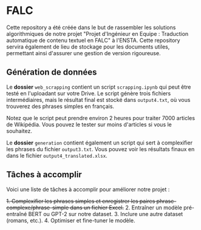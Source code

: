 # FALC

Cette repository a été créée dans le but de rassembler les solutions algorithmiques de notre projet "Projet d'Ingénieur en Equipe : Traduction automatique de contenu textuel en FALC" à l'ENSTA. Cette repository servira également de lieu de stockage pour les documents utiles, permettant ainsi d'assurer une gestion de version rigoureuse.

## Génération de données

Le **dossier** `web_scrapping` contient un script `scrapping.ipynb` qui peut être testé en l'uploadant sur votre Drive. Le script génère trois fichiers intermédiaires, mais le résultat final est stocké dans `output4.txt`, où vous trouverez des phrases simples en français.

Notez que le script peut prendre environ 2 heures pour traiter 7000 articles de Wikipédia. Vous pouvez le tester sur moins d'articles si vous le souhaitez.

Le **dossier** `generation` contient également un script qui sert à complexifier les phrases du fichier `output3.txt`. Vous pouvez voir les résultats finaux en dans le fichier `output4_translated.xlsx`.


## Tâches à accomplir

Voici une liste de tâches à accomplir pour améliorer notre projet :

~~1. Complexifier les phrases simples et enregistrer les paires phrase-complexe/phrase-simple dans un fichier Excel.~~
2. Entraîner un modèle pré-entraîné BERT ou GPT-2 sur notre dataset.
3. Inclure une autre dataset (romans, etc.).
4. Optimiser et fine-tuner le modèle.
